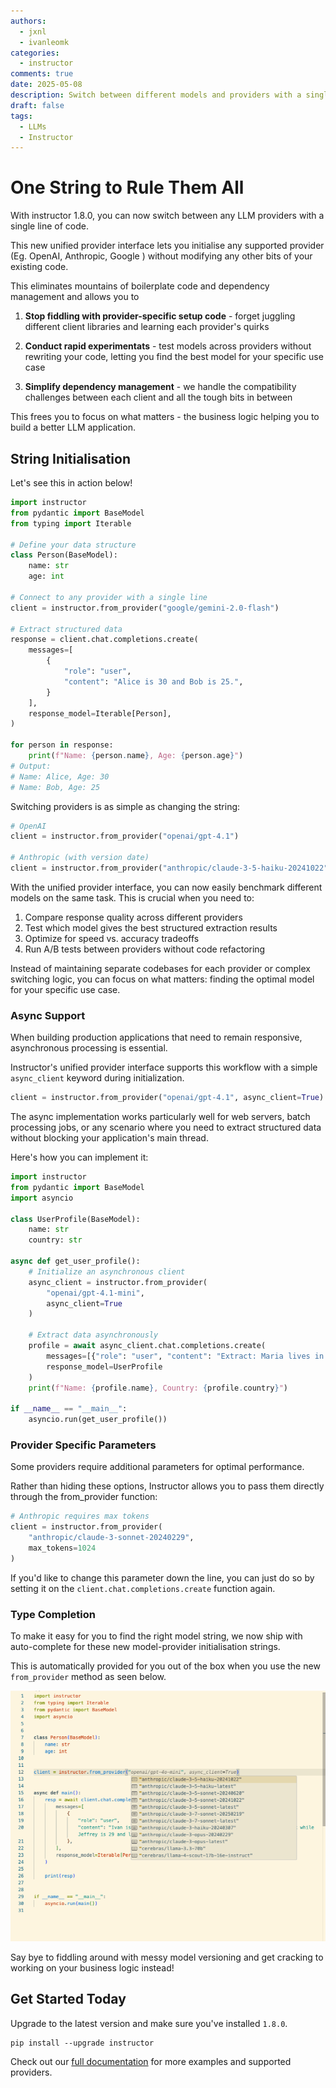 ```yaml
---
authors:
  - jxnl
  - ivanleomk
categories:
  - instructor
comments: true
date: 2025-05-08
description: Switch between different models and providers with a single string!
draft: false
tags:
  - LLMs
  - Instructor
---
```


# One String to Rule Them All

With instructor 1.8.0, you can now switch between any LLM providers with a single line of code.

This new unified provider interface lets you initialise any supported provider (Eg. OpenAI, Anthropic, Google ) without modifying any other bits of your existing code.

This eliminates mountains of boilerplate code and dependency management and allows you to

1. **Stop fiddling with provider-specific setup code** - forget juggling different client libraries and learning each provider's quirks

2. **Conduct rapid experimentats** - test models across providers without rewriting your code, letting you find the best model for your specific use case

3. **Simplify dependency management** - we handle the compatibility challenges between each client and all the tough bits in between

This frees you to focus on what matters - the business logic helping you to build a better LLM application.

<!-- more -->

## String Initialisation

Let's see this in action below!

```python
import instructor
from pydantic import BaseModel
from typing import Iterable

# Define your data structure
class Person(BaseModel):
    name: str
    age: int

# Connect to any provider with a single line
client = instructor.from_provider("google/gemini-2.0-flash")

# Extract structured data
response = client.chat.completions.create(
    messages=[
        {
            "role": "user",
            "content": "Alice is 30 and Bob is 25.",
        }
    ],
    response_model=Iterable[Person],
)

for person in response:
    print(f"Name: {person.name}, Age: {person.age}")
# Output:
# Name: Alice, Age: 30
# Name: Bob, Age: 25
```

Switching providers is as simple as changing the string:

```python
# OpenAI
client = instructor.from_provider("openai/gpt-4.1")

# Anthropic (with version date)
client = instructor.from_provider("anthropic/claude-3-5-haiku-20241022")
```

With the unified provider interface, you can now easily benchmark different models on the same task. This is crucial when you need to:

1. Compare response quality across different providers
2. Test which model gives the best structured extraction results
3. Optimize for speed vs. accuracy tradeoffs
4. Run A/B tests between providers without code refactoring

Instead of maintaining separate codebases for each provider or complex switching logic, you can focus on what matters: finding the optimal model for your specific use case.

### Async Support

When building production applications that need to remain responsive, asynchronous processing is essential.

Instructor's unified provider interface supports this workflow with a simple `async_client` keyword during initialization.

```python
client = instructor.from_provider("openai/gpt-4.1", async_client=True)
```

The async implementation works particularly well for web servers, batch processing jobs, or any scenario where you need to extract structured data without blocking your application's main thread.

Here's how you can implement it:

```python
import instructor
from pydantic import BaseModel
import asyncio

class UserProfile(BaseModel):
    name: str
    country: str

async def get_user_profile():
    # Initialize an asynchronous client
    async_client = instructor.from_provider(
        "openai/gpt-4.1-mini",
        async_client=True
    )

    # Extract data asynchronously
    profile = await async_client.chat.completions.create(
        messages=[{"role": "user", "content": "Extract: Maria lives in Spain."}],
        response_model=UserProfile
    )
    print(f"Name: {profile.name}, Country: {profile.country}")

if __name__ == "__main__":
    asyncio.run(get_user_profile())
```

### Provider Specific Parameters

Some providers require additional parameters for optimal performance.

Rather than hiding these options, Instructor allows you to pass them directly through the from_provider function:

```python
# Anthropic requires max tokens
client = instructor.from_provider(
    "anthropic/claude-3-sonnet-20240229",
    max_tokens=1024
)
```

If you'd like to change this parameter down the line, you can just do so by setting it on the `client.chat.completions.create` function again.

### Type Completion

To make it easy for you to find the right model string, we now ship with auto-complete for these new model-provider initialisation strings.

This is automatically provided for you out of the box when you use the new `from_provider` method as seen below.

![](./img/instructor-autocomplete.png)

Say bye to fiddling around with messy model versioning and get cracking to working on your business logic instead!

## Get Started Today

Upgrade to the latest version and make sure you've installed `1.8.0`.

```
pip install --upgrade instructor
```

Check out our [full documentation](https://python.useinstructor.com/) for more examples and supported providers.
